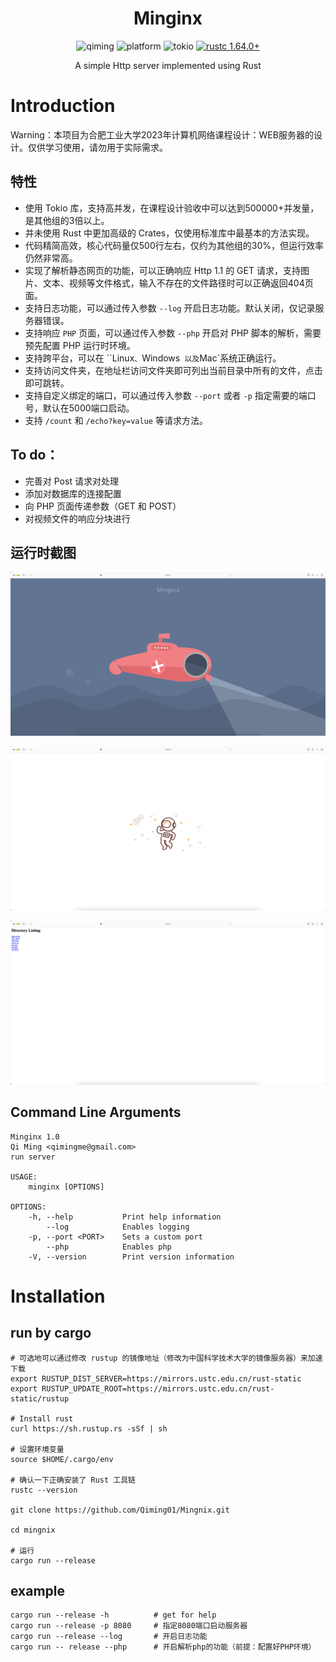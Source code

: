<h1 align="center">Minginx</h1>
<div align="center">
	<img src="https://img.shields.io/badge/author-qiming-blue.svg" alt="qiming" />
    <img src="https://img.shields.io/badge/platform-all-orange.svg?style=plastic" alt="platform" />
  	<img src="https://img.shields.io/badge/Crate-tokio-red.svg?style=plastic" alt="tokio" />
  <a href="https://blog.rust-lang.org/2022/09/22/Rust-1.64.0.html">
    <img src="https://img.shields.io/badge/rustc-1.64.0+-ab6000.svg"
      alt="rustc 1.64.0+" />
  </a>
  <p align="center"> A simple Http server implemented using Rust </p>
</div>


# Introduction

Warning：本项目为合肥工业大学2023年计算机网络课程设计：WEB服务器的设计。仅供学习使用，请勿用于实际需求。

## 特性

- 使用 Tokio 库，支持高并发，在课程设计验收中可以达到500000+并发量，是其他组的3倍以上。
- 并未使用 Rust 中更加高级的 Crates，仅使用标准库中最基本的方法实现。
- 代码精简高效，核心代码量仅500行左右，仅约为其他组的30%，但运行效率仍然非常高。
- 实现了解析静态网页的功能，可以正确响应 Http 1.1 的 GET 请求，支持图片、文本、视频等文件格式，输入不存在的文件路径时可以正确返回404页面。
- 支持日志功能，可以通过传入参数 `--log` 开启日志功能。默认关闭，仅记录服务器错误。
- 支持响应 `PHP` 页面，可以通过传入参数 `--php` 开启对 PHP 脚本的解析，需要预先配置 PHP 运行时环境。
- 支持跨平台，可以在 ``Linux`、`Windows` 以及`Mac`系统正确运行。
- 支持访问文件夹，在地址栏访问文件夹即可列出当前目录中所有的文件，点击即可跳转。
- 支持自定义绑定的端口，可以通过传入参数 `--port` 或者 `-p` 指定需要的端口号，默认在5000端口启动。
- 支持 `/count` 和 `/echo?key=value` 等请求方法。

## To do：

- 完善对 Post 请求对处理
- 添加对数据库的连接配置
- 向 PHP 页面传递参数（GET 和 POST）
- 对视频文件的响应分块进行

## 运行时截图

![index.html](doc/screenshot1.png)

![404](doc/screenshot2.png)

![list_dir](doc/screenshot3.png)



## Command Line Arguments

```shell
Minginx 1.0
Qi Ming <qimingme@gmail.com>
run server

USAGE:
    minginx [OPTIONS]

OPTIONS:
    -h, --help           Print help information
        --log            Enables logging
    -p, --port <PORT>    Sets a custom port
        --php            Enables php
    -V, --version        Print version information
```



# Installation

## run by cargo

```shell
# 可选地可以通过修改 rustup 的镜像地址（修改为中国科学技术大学的镜像服务器）来加速下载
export RUSTUP_DIST_SERVER=https://mirrors.ustc.edu.cn/rust-static
export RUSTUP_UPDATE_ROOT=https://mirrors.ustc.edu.cn/rust-static/rustup

# Install rust
curl https://sh.rustup.rs -sSf | sh

# 设置环境变量
source $HOME/.cargo/env

# 确认一下正确安装了 Rust 工具链
rustc --version

git clone https://github.com/Qiming01/Mingnix.git

cd mingnix

# 运行
cargo run --release
```

## example

```shell
cargo run --release -h			# get for help
cargo run --release -p 8080		# 指定8080端口启动服务器
cargo run --release --log		# 开启日志功能
cargo run -- release --php		# 开启解析php的功能（前提：配置好PHP环境）
```

